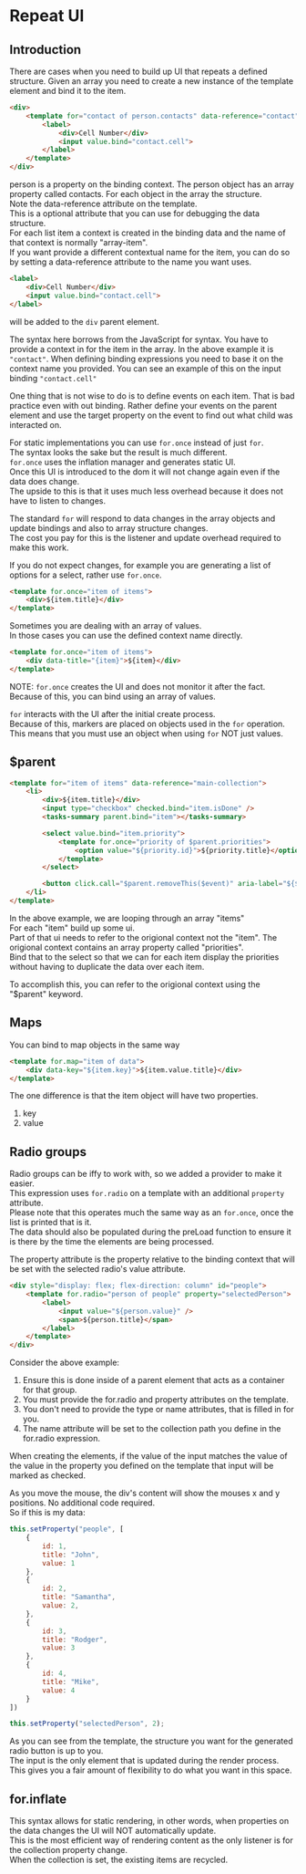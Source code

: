 # Repeat UI

## Introduction
There are cases when you need to build up UI that repeats a defined structure.
Given an array you need to create a new instance of the template element and bind it to the item.

```html
<div>
    <template for="contact of person.contacts" data-reference="contact">
        <label>
            <div>Cell Number</div>
            <input value.bind="contact.cell">
        </label>
    </template>
</div>
```

person is a property on the binding context.
The person object has an array property called contacts.
For each object in the array the structure.  
Note the data-reference attribute on the template.  
This is a optional attribute that you can use for debugging the data structure.  
For each list item a context is created in the binding data and the name of that context is normally "array-item".  
If you want provide a different contextual name for the item, you can do so by setting a data-reference attribute to the name you want uses.

```html
<label>
    <div>Cell Number</div>
    <input value.bind="contact.cell">
</label>
```

will be added to the `div` parent element.

The syntax here borrows from the JavaScript for syntax.
You have to provide a context in for the item in the array. 
In the above example it is `"contact"`. When defining binding expressions you need to base it on the context name you provided.
You can see an example of this on the input binding `"contact.cell"`

One thing that is not wise to do is to define events on each item.
That is bad practice even with out binding. Rather define your events on the parent element and use the target property on the event to find out what child was interacted on.

For static implementations you can use `for.once` instead of just `for`.  
The syntax looks the sake but the result is much different.  
`for.once` uses the inflation manager and generates static UI.  
Once this UI is introduced to the dom it will not change again even if the data does change.  
The upside to this is that it uses much less overhead because it does not have to listen to changes.

The standard `for` will respond to data changes in the array objects and update bindings and also to array structure changes.  
The cost you pay for this is the listener and update overhead required to make this work.

If you do not expect changes, for example you are generating a list of options for a select, rather use `for.once`.

```html
<template for.once="item of items">
    <div>${item.title}</div>
</template>
```

Sometimes you are dealing with an array of values.  
In those cases you can use the defined context name directly.

```html
<template for.once="item of items">
    <div data-title="{item}">${item}</div>
</template>
```

NOTE: `for.once` creates the UI and does not monitor it after the fact.  
Because of this, you can bind using an array of values.
  
`for` interacts with the UI after the initial create process.  
Because of this, markers are placed on objects used in the `for` operation.  
This means that you must use an object when using `for` NOT just values. 

## $parent

```html
<template for="item of items" data-reference="main-collection">
    <li>
        <div>${item.title}</div>
        <input type="checkbox" checked.bind="item.isDone" />
        <tasks-summary parent.bind="item"></tasks-summary>

        <select value.bind="item.priority">
            <template for.once="priority of $parent.priorities">
                <option value="${priority.id}">${priority.title}</option>
            </template>
        </select>

        <button click.call="$parent.removeThis($event)" aria-label="${$parent.translations.remove}">${$parent.translations.remove}</button>
    </li>
</template>
```

In the above example, we are looping through an array "items"  
For each "item" build up some ui.  
Part of that ui needs to refer to the origional context not the "item".
The origional context contains an array property called "priorities".   
Bind that to the select so that we can for each item display the priorities without having to duplicate the data over each item.  

To accomplish this, you can refer to the origional context using the "$parent" keyword.

## Maps
You can bind to map objects in the same way

```html
<template for.map="item of data">
    <div data-key="${item.key}">${item.value.title}</div>
</template>
```

The one difference is that the item object will have two properties.

1. key
1. value

## Radio groups

Radio groups can be iffy to work with, so we added a provider to make it easier.  
This expression uses `for.radio` on a template with an additional `property` attribute.  
Please note that this operates much the same way as an `for.once`, once the list is printed that is it.  
The data should also be populated during the preLoad function to ensure it is there by the time the elements are being processed.

The property attribute is the property relative to the binding context that will be set with the selected radio's value attribute.

```html
<div style="display: flex; flex-direction: column" id="people">
    <template for.radio="person of people" property="selectedPerson">
        <label>
            <input value="${person.value}" />
            <span>${person.title}</span>
        </label>
    </template>
</div>
```

Consider the above example:
  
1. Ensure this is done inside of a parent element that acts as a container for that group.
1. You must provide the for.radio and property attributes on the template.
1. You don't need to provide the type or name attributes, that is filled in for you.
1. The name attribute will be set to the collection path you define in the for.radio expression.

When creating the elements, if the value of the input matches the value of the value in the property you defined on the template that input will be marked as checked.

As you move the mouse, the div's content will show the mouses x and y positions. No additional code required.  
So if this is my data:

```js
this.setProperty("people", [
    {
        id: 1,
        title: "John",
        value: 1
    },
    {
        id: 2,
        title: "Samantha",
        value: 2,
    },
    {
        id: 3,
        title: "Rodger",
        value: 3
    },
    {
        id: 4,
        title: "Mike",
        value: 4
    }
])

this.setProperty("selectedPerson", 2);
```

As you can see from the template, the structure you want for the generated radio button is up to you.  
The input is the only element that is updated during the render process.  
This gives you a fair amount of flexibility to do what you want in this space.

## for.inflate

This syntax allows for static rendering, in other words, when properties on the data changes the UI will NOT automatically update.  
This is the most efficient way of rendering content as the only listener is for the collection property change.  
When the collection is set, the existing items are recycled.  
